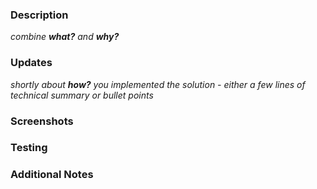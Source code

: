 ### Description 

_combine **what?** and **why?**_

### Updates

_shortly about **how?** you implemented the solution - 
either a few lines of technical summary or bullet points_

### Screenshots 

### Testing 

### Additional Notes
